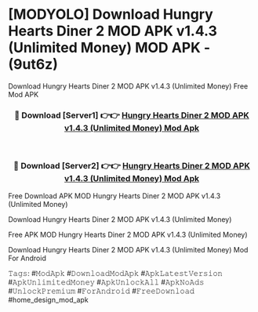 # [MODYOLO] Download Hungry Hearts Diner 2 MOD APK v1.4.3 (Unlimited Money) MOD APK - (9ut6z)
Download Hungry Hearts Diner 2 MOD APK v1.4.3 (Unlimited Money) Free Mod APK

<div align="center">
<h3>🔴 Download [Server1] 👉👉 <a href="https://apk-comot.site?title=Hungry_Hearts_Diner_2_MOD_APK_v1.4.3_(Unlimited_Money)">Hungry Hearts Diner 2 MOD APK v1.4.3 (Unlimited Money) Mod Apk</a></h3><br>

<h3>🔴 Download [Server2] 👉👉 <a href="https://apk-comot.site?title=Hungry_Hearts_Diner_2_MOD_APK_v1.4.3_(Unlimited_Money)">Hungry Hearts Diner 2 MOD APK v1.4.3 (Unlimited Money) Mod Apk</a></h3>
</div>


Free Download APK MOD Hungry Hearts Diner 2 MOD APK v1.4.3 (Unlimited Money)

Download Hungry Hearts Diner 2 MOD APK v1.4.3 (Unlimited Money) 

Free APK MOD Hungry Hearts Diner 2 MOD APK v1.4.3 (Unlimited Money) 

Download Hungry Hearts Diner 2 MOD APK v1.4.3 (Unlimited Money) Mod For Android

𝚃𝚊𝚐𝚜: #𝙼𝚘𝚍𝙰𝚙𝚔 #𝙳𝚘𝚠𝚗𝚕𝚘𝚊𝚍𝙼𝚘𝚍𝙰𝚙𝚔 #𝙰𝚙𝚔𝙻𝚊𝚝𝚎𝚜𝚝𝚅𝚎𝚛𝚜𝚒𝚘𝚗 #𝙰𝚙𝚔𝚄𝚗𝚕𝚒𝚖𝚒𝚝𝚎𝚍𝙼𝚘𝚗𝚎𝚢 #𝙰𝚙𝚔𝚄𝚗𝚕𝚘𝚌𝚔𝙰𝚕𝚕 #𝙰𝚙𝚔𝙽𝚘𝙰𝚍𝚜 #𝚄𝚗𝚕𝚘𝚌𝚔𝙿𝚛𝚎𝚖𝚒𝚞𝚖 #𝙵𝚘𝚛𝙰𝚗𝚍𝚛𝚘𝚒𝚍 #𝙵𝚛𝚎𝚎𝙳𝚘𝚠𝚗𝚕𝚘𝚊𝚍 #home_design_mod_apk